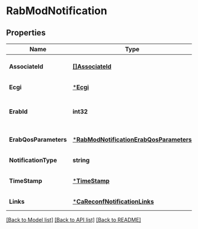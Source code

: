 # RabModNotification

## Properties
Name | Type | Description | Notes
------------ | ------------- | ------------- | -------------
**AssociateId** | [**[]AssociateId**](AssociateId.md) | 0 to N identifiers to bind the event for a specific UE or flow.  | [optional] [default to null]
**Ecgi** | [***Ecgi**](Ecgi.md) |  | [default to null]
**ErabId** | **int32** | The attribute that uniquely identifies a Radio Access bearer for specific UE as defined in ETSI TS 136 413 [i.3]. | [default to null]
**ErabQosParameters** | [***RabModNotificationErabQosParameters**](RabModNotification_erabQosParameters.md) |  | [optional] [default to null]
**NotificationType** | **string** | Shall be set to \&quot;RabModNotification\&quot;. | [default to null]
**TimeStamp** | [***TimeStamp**](TimeStamp.md) |  | [optional] [default to null]
**Links** | [***CaReconfNotificationLinks**](CaReconfNotification__links.md) |  | [default to null]

[[Back to Model list]](../README.md#documentation-for-models) [[Back to API list]](../README.md#documentation-for-api-endpoints) [[Back to README]](../README.md)

